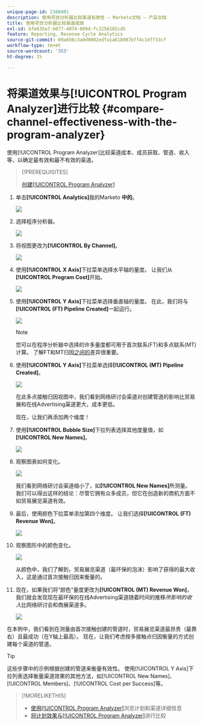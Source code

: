 ```yaml
---
unique-page-id: 2360401
description: 使用项目分析器比较渠道有效性 — Marketo文档 — 产品文档
title: 使用项目分析器比较渠道成效
exl-id: bfe635a7-b077-4074-889d-fc2256102cd5
feature: Reporting, Revenue Cycle Analytics
source-git-commit: 09a656c3a0d0002edfa1a61b987bff4c1dff33cf
workflow-type: tm+mt
source-wordcount: '353'
ht-degree: 1%

---
```


# 将渠道效果与[!UICONTROL Program Analyzer]进行比较 {#compare-channel-effectiveness-with-the-program-analyzer}

使用[!UICONTROL Program Analyzer]比较渠道成本、成员获取、管道、收入等，以确定最有效和最不有效的渠道。

>[!PREREQUISITES]
>
>[创建[!UICONTROL Program Analyzer]](/help/marketo/product-docs/reporting/revenue-cycle-analytics/program-analytics/create-a-program-analyzer.md)

1. 单击&#x200B;**[!UICONTROL Analytics]**&#x200B;我的Marketo **中的**。

   ![](assets/image2014-9-17-18-3a36-3a13.png)

1. 选择程序分析器。

   ![](assets/image2014-9-17-18-3a36-3a40.png)

1. 将视图更改为&#x200B;**[!UICONTROL By Channel]**。

   ![](assets/image2014-9-17-18-3a36-3a59.png)

1. 使用&#x200B;**[!UICONTROL X Axis]**&#x200B;下拉菜单选择水平轴的量度。 让我们从&#x200B;**[!UICONTROL Program Cost]**&#x200B;开始。

   ![](assets/image2014-9-17-18-3a37-3a7.png)

1. 使用&#x200B;**[!UICONTROL Y Axis]**&#x200B;下拉菜单选择垂直轴的量度。 在此，我们将与&#x200B;**[!UICONTROL (FT) Pipeline Created]**&#x200B;一起运行。

   ![](assets/image2014-9-17-18-3a37-3a50.png)

   >[!NOTE]
   >
   >您可以在程序分析器中选择的许多量度都可用于首次联系(FT)和多点联系(MT)计算。 了解FT和MT归因[之间的](/help/marketo/product-docs/reporting/revenue-cycle-analytics/revenue-tools/attribution/understanding-attribution.md)差异很重要。

1. 使用&#x200B;**[!UICONTROL Y Axis]**&#x200B;下拉菜单选择&#x200B;**[!UICONTROL (MT) Pipeline Created]**。

   ![](assets/image2014-9-17-18-3a39-3a5.png)

   在此多点接触归因视图中，我们看到网络研讨会渠道对创建管道的影响比贸易展和在线Advertising渠道更大，成本更低。

   现在，让我们再添加两个维度！

1. 使用&#x200B;**[!UICONTROL Bubble Size]**&#x200B;下拉列表选择其他度量值，如&#x200B;**[!UICONTROL New Names]**。

   ![](assets/image2014-9-17-18-3a39-3a36.png)

1. 观察图表如何变化。

   ![](assets/image2014-9-17-18-3a39-3a55.png)

   我们看到网络研讨会渠道缩小了，如&#x200B;**[!UICONTROL New Names]**&#x200B;所测量。 我们可以得出这样的结论：尽管它拥有众多成员，但它在创造新的商机方面不如贸易展览渠道有效。

1. 最后，使用颜色下拉菜单添加第四个维度。 让我们选择&#x200B;**[!UICONTROL (FT) Revenue Won]**。

   ![](assets/image2014-9-17-18-3a41-3a7.png)

1. 观察图形中的颜色变化。

   ![](assets/image2014-9-17-18-3a41-3a19.png)

   从颜色中，我们了解到，贸易展览渠道（最环保的泡沫）影响了获得的最大收入，这是通过首次接触归因来衡量的。

1. 现在，如果我们将“颜色”量度更改为&#x200B;**[!UICONTROL (MT) Revenue Won]**，我们就会发现现在最环保的在线Advertising渠道随着时间的推移&#x200B;_所影响的收入_&#x200B;比网络研讨会和商展渠道多。

   ![](assets/image2014-9-17-18-3a41-3a40.png)

在本例中，我们看到在测量由首次接触创建的管道时，贸易展览渠道最昂贵（最靠右）且最成功（在Y轴上最高）。 现在，让我们考虑按多接触点归因衡量的方式创建每个渠道的管道。

>[!TIP]
>
>这些步骤中的示例根据创建的管道来衡量有效性。 使用[!UICONTROL Y Axis]下拉列表选择衡量渠道效果的其他方法，如[!UICONTROL New Names]、[!UICONTROL Members]、[!UICONTROL Cost per Success]等。

>[!MORELIKETHIS]
>
>* [使用[!UICONTROL Program Analyzer]](/help/marketo/product-docs/reporting/revenue-cycle-analytics/program-analytics/explore-program-and-channel-details-with-the-program-analyzer.md)浏览计划和渠道详细信息
>* [将计划效果与[!UICONTROL Program Analyzer]](/help/marketo/product-docs/reporting/revenue-cycle-analytics/program-analytics/compare-program-effectiveness-with-the-program-analyzer.md)进行比较
